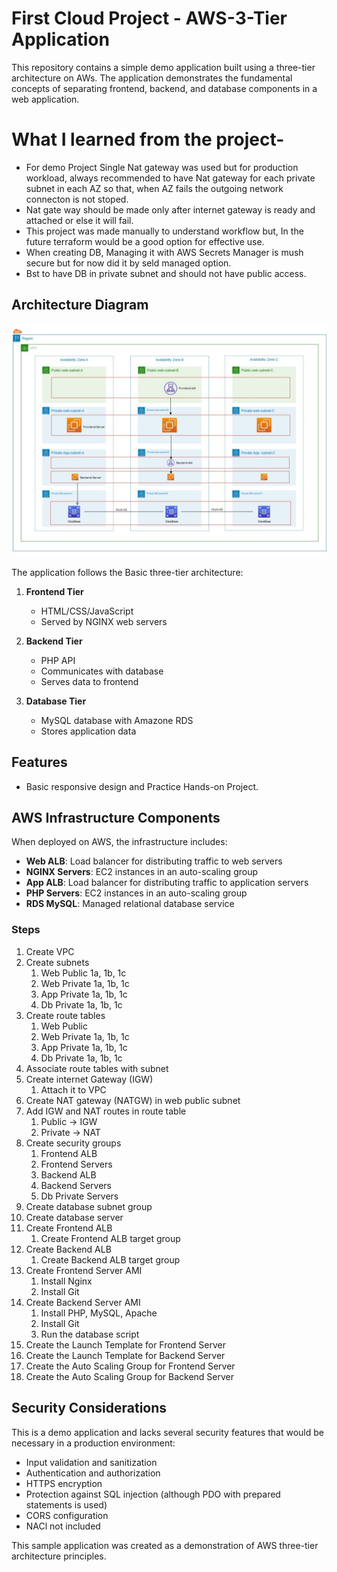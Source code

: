 # First Cloud Project - AWS-3-Tier Application

This repository contains a simple demo application built using a three-tier architecture on AWs. The application demonstrates the fundamental concepts of separating frontend, backend, and database components in a web application.

# What I learned from the project-

- For demo Project Single Nat gateway was used but for production workload, always recommended to have Nat gateway for each private subnet in each AZ so that, when AZ fails the outgoing network connecton is not stoped.
- Nat gate way should be made only after internet gateway is ready and attached or else it will fail.
- This project was made manually to understand workflow but, In the future terraform would be a good option for effective use.
- When creating DB, Managing it with AWS Secrets Manager is mush secure but for now did it by seld managed option.
- Bst to have DB in private subnet and should not have public access. 

## Architecture Diagram

![alt text](Aws-3-Tier-Architecture.jpg)

The application follows the Basic three-tier architecture:

1. **Frontend Tier**
   - HTML/CSS/JavaScript
   - Served by NGINX web servers

2. **Backend Tier**
   - PHP API
   - Communicates with database
   - Serves data to frontend

3. **Database Tier**
   - MySQL database with Amazone RDS
   - Stores application data

## Features

- Basic responsive design and Practice Hands-on Project.

## AWS Infrastructure Components

When deployed on AWS, the infrastructure includes:

- **Web ALB**: Load balancer for distributing traffic to web servers
- **NGINX Servers**: EC2 instances in an auto-scaling group
- **App ALB**: Load balancer for distributing traffic to application servers
- **PHP Servers**: EC2 instances in an auto-scaling group
- **RDS MySQL**: Managed relational database service

### Steps

1. Create VPC
2. Create subnets
    1. Web Public 1a, 1b, 1c
    2. Web Private 1a, 1b, 1c
    3. App Private 1a, 1b, 1c
    4. Db Private 1a, 1b, 1c
3. Create route tables
    1. Web Public
    2. Web Private 1a, 1b, 1c
    3. App Private 1a, 1b, 1c
    4. Db Private 1a, 1b, 1c
4. Associate route tables with subnet
5. Create internet Gateway (IGW)
    1. Attach it to VPC
6. Create NAT gateway (NATGW) in web public subnet
7. Add IGW and NAT routes in route table
    1. Public -> IGW
    2. Private -> NAT
8. Create security groups
    1. Frontend ALB
    2. Frontend Servers
    3. Backend ALB
    4. Backend Servers
    5. Db Private Servers
9. Create database subnet group
10. Create database server
11. Create Frontend ALB
    1. Create Frontend ALB target group 
12. Create Backend ALB
    1. Create Backend ALB target group
13. Create Frontend Server AMI
    1. Install Nginx
    2. Install Git
14. Create Backend Server AMI
    1. Install PHP, MySQL, Apache
    2. Install Git
    3. Run the database script
15. Create the Launch Template for Frontend Server
16. Create the Launch Template for Backend Server
17. Create the Auto Scaling Group for Frontend Server
18. Create the Auto Scaling Group for Backend Server

## Security Considerations

This is a demo application and lacks several security features that would be necessary in a production environment:

- Input validation and sanitization
- Authentication and authorization
- HTTPS encryption
- Protection against SQL injection (although PDO with prepared statements is used)
- CORS configuration
- NACl not included

This sample application was created as a demonstration of AWS three-tier architecture principles.


